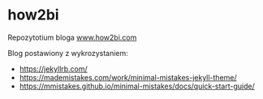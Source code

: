 # how2bi

Repozytotium bloga www.how2bi.com

Blog postawiony z wykrozystaniem:
- https://jekyllrb.com/
- https://mademistakes.com/work/minimal-mistakes-jekyll-theme/
- https://mmistakes.github.io/minimal-mistakes/docs/quick-start-guide/

